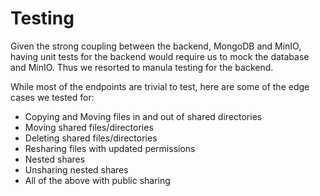 # Testing
Given the strong coupling between the backend, MongoDB and MinIO, having unit tests for the backend would require us to mock the database and MinIO. Thus we resorted to manula testing for the backend.

While most of the endpoints are trivial to test, here are some of the edge cases we tested for:
- Copying and Moving files in and out of shared directories
- Moving shared files/directories
- Deleting shared files/directories
- Resharing files with updated permissions
- Nested shares 
- Unsharing nested shares
- All of the above with public sharing

